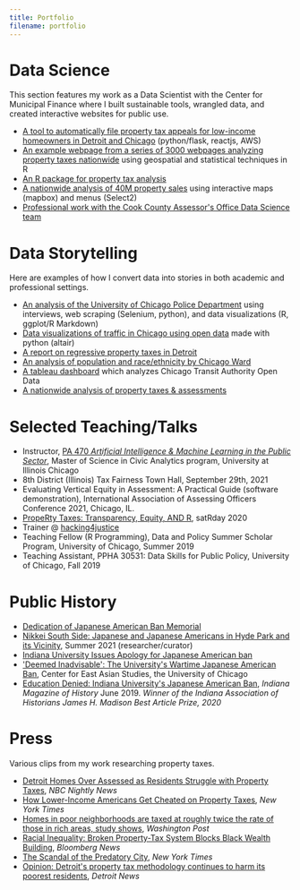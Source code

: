 ```yaml
---
title: Portfolio
filename: portfolio
---
```

<head>
    <!-- Global site tag (gtag.js) - Google Analytics -->
    <script async src="https://www.googletagmanager.com/gtag/js?id=UA-178459008-1"></script>
    <script>
    window.dataLayer = window.dataLayer || [];
    function gtag(){dataLayer.push(arguments);}
    gtag('js', new Date());
    gtag('config', 'UA-178459008-1');
    </script>
</head>

# Data Science

This section features my work as a Data Scientist with the Center for Municipal Finance where I built sustainable tools, wrangled data, and created interactive websites for public use.

- [A tool to automatically file property tax appeals for low-income homeowners in Detroit and Chicago](https://github.com/erhla/ptap) (python/flask, reactjs, AWS)
- [An example webpage from a series of 3000 webpages analyzing property taxes nationwide](https://s3.us-east-2.amazonaws.com/propertytaxdata.uchicago.edu/nationwide_reports/web/Hennepin%20County_Minnesota.html) using geospatial and statistical techniques in R
- [An R package for property tax analysis](/cmfproperty)
- [A nationwide analysis of 40M property sales](example_nationwide.html) using interactive maps (mapbox) and menus (Select2) 
- [Professional work with the Cook County Assessor's Office Data Science team](https://gitlab.com/users/erhlango/activity)

# Data Storytelling

Here are examples of how I convert data into stories in both academic and professional settings.

- [An analysis of the University of Chicago Police Department](/UCPD) using interviews, web scraping (Selenium, python), and data visualizations (R, ggplot/R Markdown)
- [Data visualizations of traffic in Chicago using open data](/Chicago-Congestion) made with python (altair)
- [A report on regressive property taxes in Detroit](https://harris.uchicago.edu/files/evalrespropertytaxasdetroit20162018.pdf)
- [An analysis of population and race/ethnicity by Chicago Ward](https://erhla.github.io/chicago-population-ward/Estimates.html)
- [A tableau dashboard](https://public.tableau.com/profile/eric.langowski#!/vizhome/dashboard_15800765006860/Dashboard1) which analyzes Chicago Transit Authority Open Data
- [A nationwide analysis of property taxes & assessments](https://propertytaxproject.uchicago.edu/)

# Selected Teaching/Talks

- Instructor, [PA 470 *Artificial Intelligence & Machine Learning in the Public Sector*](https://pa470spring2022.netlify.app/), Master of Science in Civic Analytics program, University at Illinois Chicago
- 8th District (Illinois) Tax Fairness Town Hall, September 29th, 2021
- Evaluating Vertical Equity in Assessment: A Practical Guide (software demonstration), International Association of Assessing Officers Conference 2021, Chicago, IL.
- [PropeRty Taxes:
 Transparency, Equity, AND R](https://chicago2020.satrdays.org/), satRday 2020
- Trainer @ [hacking4justice](https://hacking4justice.org/team)
- Teaching Fellow (R Programming), Data and Policy Summer Scholar Program, University of Chicago, Summer 2019
- Teaching Assistant, PPHA 30531: Data Skills for Public Policy, University of Chicago, Fall 2019

# Public History

- [Dedication of Japanese American Ban Memorial](https://broadcast.iu.edu/events/dedication-japanese-american-ban-memorial.html)
- [Nikkei South Side: Japanese and Japanese Americans in Hyde Park and its Vicinity](https://www.lib.uchicago.edu/scrc/exhibits/upcoming-exhibits/), Summer 2021 (researcher/curator)
- [Indiana University Issues Apology for Japanese American ban](https://president.iu.edu/speeches/statements/2020/07-22-response-to-wwii-japanese-american-student-ban.html)
- ['Deemed Inadvisable': The University's Wartime Japanese American Ban](https://www.youtube.com/watch?v=12VL8BytcUM), Center for East Asian Studies, the University of Chicago
- [Education Denied: Indiana University's Japanese American Ban](https://www.jstor.org/stable/10.2979/indimagahist.115.2.01), *Indiana Magazine of History* June 2019. *Winner of the Indiana Association of Historians James H. Madison Best Article Prize, 2020* 

# Press

Various clips from my work researching property taxes.

- [Detroit Homes Over Assessed as Residents Struggle with Property Taxes](https://www.nbcnews.com/nightly-news/video/detroit-homes-over-assessed-as-residents-struggle-with-property-taxes-advocates-say-116505157746), *NBC Nightly News*
- [How Lower-Income Americans Get Cheated on Property Taxes](https://www.nytimes.com/2021/04/03/opinion/sunday/property-taxes-housing-assessment-inequality.html), *New York Times*
- [Homes in poor neighborhoods are taxed at roughly twice the rate of those in rich areas, study shows](https://www.washingtonpost.com/business/2021/03/12/property-tax-regressive/), *Washington Post*
- [Racial Inequality: Broken Property-Tax System Blocks Black Wealth Building](https://www.bloomberg.com/news/features/2021-03-09/racial-inequality-broken-property-tax-system-blocks-black-wealth-building), *Bloomberg News*
- [The Scandal of the Predatory City](https://www.nytimes.com/2020/06/11/opinion/coronavirus-cities-property-taxes.html), *New York Times*
- [Opinion: Detroit's property tax methodology continues to harm its poorest residents](https://www.detroitnews.com/story/opinion/2020/03/11/opinion-detroits-property-tax-methodology-continues-harm-its-poorest-residents/4976195002/), *Detroit News*
